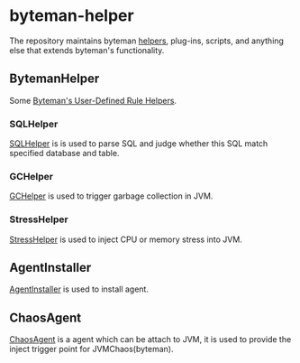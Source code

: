 # byteman-helper

The repository maintains byteman [helpers](https://downloads.jboss.org/byteman/4.0.17/byteman-programmers-guide.html#user-defined-rule-helpers), plug-ins, scripts, and anything else that extends byteman's functionality.

## BytemanHelper

Some [Byteman's User-Defined Rule Helpers](https://downloads.jboss.org/byteman/4.0.17/byteman-programmers-guide.html#user-defined-rule-helpers).

### SQLHelper

[SQLHelper](./BytemanHelper/SQLHelper) is is used to parse SQL and judge whether this SQL match specified database and table.

### GCHelper

[GCHelper](./BytemanHelper/GCHelper) is used to trigger garbage collection in JVM.

### StressHelper

[StressHelper](./BytemanHelper/StressHelper) is used to inject CPU or memory stress into JVM.

## AgentInstaller

[AgentInstaller](./AgentInstaller) is used to install agent.

## ChaosAgent

[ChaosAgent](./ChaosAgent) is a agent which can be attach to JVM, it is used to provide the inject trigger point for JVMChaos(byteman).
